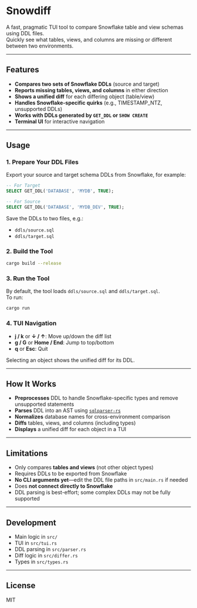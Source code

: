 # Snowdiff

A fast, pragmatic TUI tool to compare Snowflake table and view schemas using DDL files.  
Quickly see what tables, views, and columns are missing or different between two environments.

---

## Features

- **Compares two sets of Snowflake DDLs** (source and target)
- **Reports missing tables, views, and columns** in either direction
- **Shows a unified diff** for each differing object (table/view)
- **Handles Snowflake-specific quirks** (e.g., TIMESTAMP_NTZ, unsupported DDLs)
- **Works with DDLs generated by `GET_DDL` or `SHOW CREATE`**
- **Terminal UI** for interactive navigation

---

## Usage

### 1. Prepare Your DDL Files

Export your source and target schema DDLs from Snowflake, for example:

```sql
-- For Target
SELECT GET_DDL('DATABASE', 'MYDB', TRUE);

-- For Source
SELECT GET_DDL('DATABASE', 'MYDB_DEV', TRUE);
```

Save the DDLs to two files, e.g.:

- `ddls/source.sql`
- `ddls/target.sql`

### 2. Build the Tool

```sh
cargo build --release
```

### 3. Run the Tool

By default, the tool loads `ddls/source.sql` and `ddls/target.sql`.  
To run:

```sh
cargo run
```

### 4. TUI Navigation

- **j / k** or **↓ / ↑**: Move up/down the diff list
- **g / G** or **Home / End**: Jump to top/bottom
- **q** or **Esc**: Quit

Selecting an object shows the unified diff for its DDL.

---

## How It Works

- **Preprocesses** DDL to handle Snowflake-specific types and remove unsupported statements
- **Parses** DDL into an AST using [`sqlparser-rs`](https://github.com/sqlparser-rs/sqlparser-rs)
- **Normalizes** database names for cross-environment comparison
- **Diffs** tables, views, and columns (including types)
- **Displays** a unified diff for each object in a TUI

---

## Limitations

- Only compares **tables and views** (not other object types)
- Requires DDLs to be exported from Snowflake
- **No CLI arguments yet**—edit the DDL file paths in `src/main.rs` if needed
- Does **not connect directly to Snowflake**
- DDL parsing is best-effort; some complex DDLs may not be fully supported

---

## Development

- Main logic in `src/`
- TUI in `src/tui.rs`
- DDL parsing in `src/parser.rs`
- Diff logic in `src/differ.rs`
- Types in `src/types.rs`

---

## License

MIT
